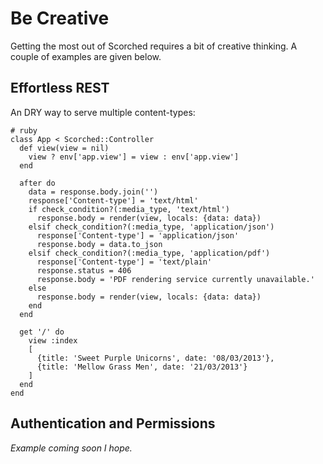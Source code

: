 Be Creative
===========
Getting the most out of Scorched requires a bit of creative thinking. A couple of examples are given below.

Effortless REST
---------------
An DRY way to serve multiple content-types:

    # ruby
    class App < Scorched::Controller
      def view(view = nil)
        view ? env['app.view'] = view : env['app.view']
      end
      
      after do
        data = response.body.join('')
        response['Content-type'] = 'text/html'
        if check_condition?(:media_type, 'text/html')
          response.body = render(view, locals: {data: data})
        elsif check_condition?(:media_type, 'application/json')
          response['Content-type'] = 'application/json'
          response.body = data.to_json
        elsif check_condition?(:media_type, 'application/pdf')
          response['Content-type'] = 'text/plain'
          response.status = 406
          response.body = 'PDF rendering service currently unavailable.'
        else
          response.body = render(view, locals: {data: data})
        end
      end
      
      get '/' do
        view :index
        [
          {title: 'Sweet Purple Unicorns', date: '08/03/2013'},
          {title: 'Mellow Grass Men', date: '21/03/2013'}
        ]
      end
    end
  

Authentication and Permissions
------------------------------

_Example coming soon I hope._